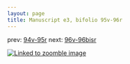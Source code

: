 ```yaml
---
layout: page
title: Manuscript e3, bifolio 95v-96r
---
```


prev: [94v-95r](../94v-95r/) next: [96v-96bisr](../96v-96bisr/)



[![Linked to zoomble image](http://www.homermultitext.org/iipsrv?IIIF=/project/homer/pyramidal/deepzoom/hmt/e3bifolio/v1/E3_95v_96r.tif/full/2000,/0/default.jpg)](http://www.homermultitext.org/ict2/?urn=urn:cite2:hmt:e3bifolio.v1:E3_95v_96r)


